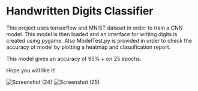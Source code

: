 # Handwritten Digits Classifier
This project uses tensorflow and MNIST dataset in order to train a CNN model. This model is then loaded and an interface for writing digits is created 
using pygame. Also ModelTest.py is provided in order to check the accuracy of model by plotting a heatmap and classification report.

This model gives an accuracy of 95% + on 25 epochs.

Hope you will like it!

![Screenshot (24)](https://user-images.githubusercontent.com/89479662/236265205-9cc74674-2f31-496e-9fbc-91a106ca5097.png)
![Screenshot (25)](https://user-images.githubusercontent.com/89479662/236265243-16089621-c469-4155-b4e0-5065a51ba1c4.png)
